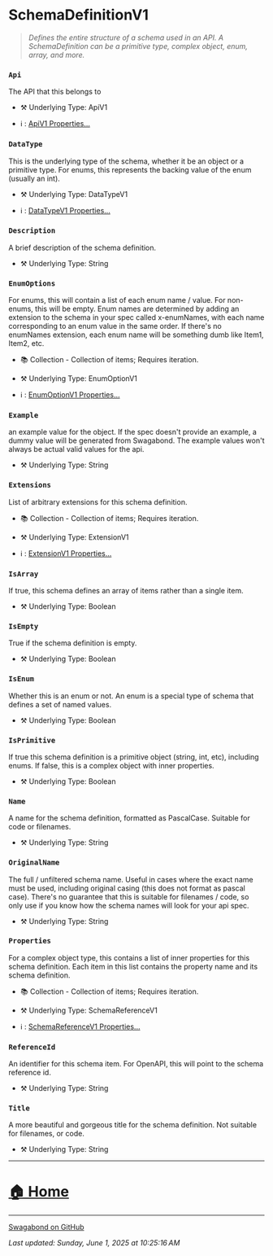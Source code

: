 # SchemaDefinitionV1

> *Defines the entire structure of a schema used in an API. A SchemaDefinition can be a primitive type, complex object, enum, array, and more.* 


### `Api`

The API that this belongs to



* ⚒️ Underlying Type: ApiV1

* ℹ️ : [ApiV1 Properties...](./ApiV1.md)



### `DataType`

This is the underlying type of the schema, whether it be an object or a primitive type. For enums, this represents the backing value of the enum (usually an int).



* ⚒️ Underlying Type: DataTypeV1

* ℹ️ : [DataTypeV1 Properties...](./DataTypeV1.md)



### `Description`

A brief description of the schema definition.



* ⚒️ Underlying Type: String



### `EnumOptions`

For enums, this will contain a list of each enum name / value.  For non-enums, this will be empty.  Enum names are determined by adding an extension to the schema in your spec called x-enumNames, with each name corresponding to an enum value in the same order. If there's no enumNames extension, each enum name will be something dumb like Item1, Item2, etc.


* 📚 Collection - Collection of items; Requires iteration.

* ⚒️ Underlying Type: EnumOptionV1

* ℹ️ : [EnumOptionV1 Properties...](./EnumOptionV1.md)



### `Example`

an example value for the object.  If the spec doesn't provide an example, a dummy value will be generated from Swagabond.  The example values won't always be actual valid values for the api.



* ⚒️ Underlying Type: String



### `Extensions`

List of arbitrary extensions for this schema definition.


* 📚 Collection - Collection of items; Requires iteration.

* ⚒️ Underlying Type: ExtensionV1

* ℹ️ : [ExtensionV1 Properties...](./ExtensionV1.md)



### `IsArray`

If true, this schema defines an array of items rather than a single item.



* ⚒️ Underlying Type: Boolean



### `IsEmpty`

True if the schema definition is empty.



* ⚒️ Underlying Type: Boolean



### `IsEnum`

Whether this is an enum or not. An enum is a special type of schema that defines a set of named values.



* ⚒️ Underlying Type: Boolean



### `IsPrimitive`

If true this schema definition is a primitive object (string, int, etc), including enums. If false, this is a complex object with inner properties.



* ⚒️ Underlying Type: Boolean



### `Name`

A name for the schema definition, formatted as PascalCase. Suitable for code or filenames.



* ⚒️ Underlying Type: String



### `OriginalName`

The full / unfiltered schema name.  Useful in cases where the exact name must be used, including original casing (this does not format as pascal case). There's no guarantee that this is suitable for filenames / code, so only use if you know how the schema names will look for your api spec.



* ⚒️ Underlying Type: String



### `Properties`

For a complex object type, this contains a list of inner properties for this schema definition. Each item in this list contains the property name and its schema definition.


* 📚 Collection - Collection of items; Requires iteration.

* ⚒️ Underlying Type: SchemaReferenceV1

* ℹ️ : [SchemaReferenceV1 Properties...](./SchemaReferenceV1.md)



### `ReferenceId`

An identifier for this schema item.  For OpenAPI, this will point to the schema reference id.



* ⚒️ Underlying Type: String



### `Title`

A more beautiful and gorgeous title for the schema definition. Not suitable for filenames, or code.



* ⚒️ Underlying Type: String



___


# [🏠 Home](./ApiV1.md)


___

[Swagabond on GitHub](https://github.com/jordanbleu/swagabond)

*Last updated: Sunday, June 1, 2025 at 10:25:16 AM*
